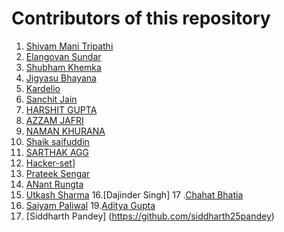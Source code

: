# Contributors of this repository

1. [Shivam Mani Tripathi](https://github.com/geekcodershivam)
2. [Elangovan Sundar](https://github.com/elangovanshanthi)
3. [Shubham Khemka](https://github.com/shubhamkhemka)
4. [Jigyasu Bhayana](https://github.com/jigyasubhayana)
5. [Kardelio](https://github.com/kardelio)
6. [Sanchit Jain](https://github.com/Jain-Sanchit)
7. [HARSHIT GUPTA](https://github.com/iamharshitgupta)
8. [AZZAM JAFRI](https://github.com/azzamjafri)
9. [NAMAN KHURANA](https://github.com/NamanKhurana)
10. [Shaik saifuddin](https://github.com/sksaifuddin)
11. [SARTHAK AGG](https://github.com/cyborg-67)
12. [Hacker-set](https://github.com/Hacker-set)]
13. [Prateek Sengar](https://github.com/prtksengar3)
14. [ANant Rungta](https://github.com/Anant016)
15. [Utkash Sharma](https://github.com/utkzas)
16.[Dajinder Singh]
17 .[Chahat Bhatia](https://github.com/bhatiachahat)
18. [Saiyam Paliwal](https://github.com/saiyampaliwal)
19.[Aditya Gupta](https://github.com/adityagupta726)
20. [Siddharth Pandey] (https://github.com/siddharth25pandey)

